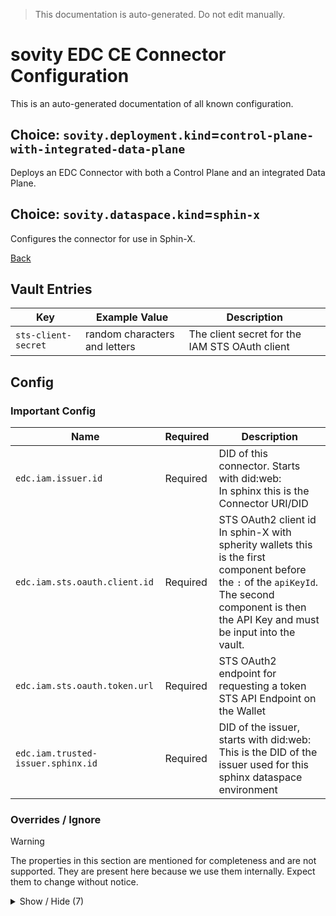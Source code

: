 > This documentation is auto-generated. Do not edit manually.

# sovity EDC CE Connector Configuration

This is an auto-generated documentation of all known configuration.

## Choice: `sovity.deployment.kind`=`control-plane-with-integrated-data-plane`

Deploys an EDC Connector with both a Control Plane and an integrated Data Plane.

## Choice: `sovity.dataspace.kind`=`sphin-x`

Configures the connector for use in Sphin-X.

[Back](../README.md)

## Vault Entries

| Key                 | Example Value                 | Description                                    |
|---------------------|-------------------------------|------------------------------------------------|
| `sts-client-secret` | random characters and letters | The client secret for the IAM STS OAuth client |


## Config

### Important Config

| Name                               | Required | Description                                                                                                                                                                                       |
|------------------------------------|----------|---------------------------------------------------------------------------------------------------------------------------------------------------------------------------------------------------|
| `edc.iam.issuer.id`                | Required | DID of this connector. Starts with did:web:<br>In sphinx this is the Connector URI/DID                                                                                                            |
| `edc.iam.sts.oauth.client.id`      | Required | STS OAuth2 client id<br>In sphin-X with spherity wallets this is the first component before the `:` of the `apiKeyId`. The second component is then the API Key and must be input into the vault. |
| `edc.iam.sts.oauth.token.url`      | Required | STS OAuth2 endpoint for requesting a token<br>STS API Endpoint on the Wallet                                                                                                                      |
| `edc.iam.trusted-issuer.sphinx.id` | Required | DID of the issuer, starts with did:web:<br>This is the DID of the issuer used for this sphinx dataspace environment                                                                               |


### Overrides / Ignore

> [!WARNING]
> The properties in this section are mentioned for completeness and are not supported.
> They are present here because we use them internally.
> Expect them to change without notice.

<details><summary>Show / Hide (7)</summary>

| Name                                                  | Required                                   | Description                                                                                                                                                                                                                                                                                                                                                                                                                                                                                                       |
|-------------------------------------------------------|--------------------------------------------|-------------------------------------------------------------------------------------------------------------------------------------------------------------------------------------------------------------------------------------------------------------------------------------------------------------------------------------------------------------------------------------------------------------------------------------------------------------------------------------------------------------------|
| `edc.iam.sts.oauth.client.secret.alias`               | Defaults to `sts-client-secret`            | Vault alias for the STS oauth client secret                                                                                                                                                                                                                                                                                                                                                                                                                                                                       |
| `edc.participant.id`                                  | Defaults to value from `edc.iam.issuer.id` | Participant ID / Connector ID. Usually handed out by the dataspace operator for your connector.<br>In sphinx this is the Connector URI/DID                                                                                                                                                                                                                                                                                                                                                                        |
| `sovity.edc.ui.features.add.SPHINX_ASSET_METADATA`    | Defaults to `true`                         | Filled out wildcard property `sovity.edc.ui.features.add.*` with value `SPHINX_ASSET_METADATA`. Set to `true` to individually enable the given EDC UI Feature. Not all given available values are supported by the Community Edition.<br><br>Available values for the asterisk:<br> * `CONNECTOR_LIMITS`<br> * `OPEN_SOURCE_MARKETING`<br> * `EE_BASIC_MARKETING`<br> * `CATENA_POLICIES`<br> * `SOVITY_POLICIES`<br> * `SPHINX_POLICIES`<br> * `SPHINX_ASSET_METADATA`<br> * `BUSINESS_PARTNER_GROUP_MANAGEMENT` |
| `sovity.edc.ui.features.add.SPHINX_POLICIES`          | Defaults to `true`                         | Filled out wildcard property `sovity.edc.ui.features.add.*` with value `SPHINX_POLICIES`. Set to `true` to individually enable the given EDC UI Feature. Not all given available values are supported by the Community Edition.<br><br>Available values for the asterisk:<br> * `CONNECTOR_LIMITS`<br> * `OPEN_SOURCE_MARKETING`<br> * `EE_BASIC_MARKETING`<br> * `CATENA_POLICIES`<br> * `SOVITY_POLICIES`<br> * `SPHINX_POLICIES`<br> * `SPHINX_ASSET_METADATA`<br> * `BUSINESS_PARTNER_GROUP_MANAGEMENT`       |
| `tx.edc.iam.iatp.default-scopes.membership.alias`     | Defaults to `org.eclipse.tractusx.vc.type` | The alias of the scope 'membership'                                                                                                                                                                                                                                                                                                                                                                                                                                                                               |
| `tx.edc.iam.iatp.default-scopes.membership.operation` | Defaults to `read`                         | The operation of the scope 'membership' e.g. 'read'                                                                                                                                                                                                                                                                                                                                                                                                                                                               |
| `tx.edc.iam.iatp.default-scopes.membership.type`      | Defaults to `MembershipCredential`         | The credential type of the scope 'membership'                                                                                                                                                                                                                                                                                                                                                                                                                                                                     |


</details>

